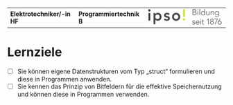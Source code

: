 |                             |                          |                                        |
| --------------------------- | ------------------------ | -------------------------------------- |
| **Elektrotechniker/-in HF** | **Programmiertechnik B** | ![IPSO Logo](./x_gitres/ipso_logo.png) |

# Lernziele

- [ ] Sie können eigene Datenstrukturen vom Typ „struct“ formulieren und diese in Programmen anwenden.
- [ ] Sie kennen das Prinzip von Bitfeldern für die effektive Speichernutzung und können diese in Programmen verwenden.
